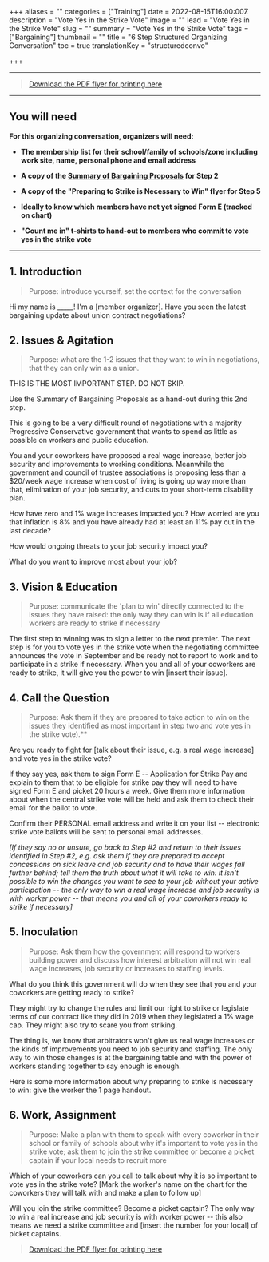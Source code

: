 +++
aliases = ""
categories = ["Training"]
date = 2022-08-15T16:00:00Z
description = "Vote Yes in the Strike Vote"
image = ""
lead = "Vote Yes in the Strike Vote"
slug = ""
summary = "Vote Yes in the Strike Vote"
tags = ["Bargaining"]
thumbnail = ""
title = "6 Step Structured Organizing Conversation"
toc = true
translationKey = "structuredconvo"

+++

--- 
> [Download the PDF flyer for printing here](/img/OSBCU_6_Step_Structured_Organizing_Conversation_Vote_Yes_in_Strike_Vote_2022_08_15.docx)

---

## You will need

**For this organizing conversation, organizers will need:**

-   **The membership list for their school/family of schools/zone
    including work site, name, personal phone and email address**

-   **A copy of the [Summary of Bargaining Proposals](https://osbcu.ca/materials/barg-prop-central/) for Step 2**

-   **A copy of the "Preparing to Strike is Necessary to Win" flyer for
    Step 5**

-   **Ideally to know which members have not yet signed Form E (tracked
    on chart)**

-   **"Count me in" t-shirts to hand-out to members who commit to vote
    yes in the strike vote**

---

## 1. Introduction

> Purpose: introduce yourself, set the context for the conversation

Hi my name is \_\_\_\_\_! I'm a \[member organizer\]. Have you seen the
latest bargaining update about union contract negotiations?

## 2. Issues & Agitation

> Purpose: what are the 1-2 issues that they want to win in negotiations, that they can only win as a union.

THIS IS THE MOST IMPORTANT STEP. DO NOT SKIP. 

Use the Summary of Bargaining
Proposals as a hand-out during this 2nd step.

This is going to be a very difficult round of negotiations with a
majority Progressive Conservative government that wants to spend as
little as possible on workers and public education.

You and your coworkers have proposed a real wage increase, better job
security and improvements to working conditions. Meanwhile the
government and council of trustee associations is proposing less than a
\$20/week wage increase when cost of living is going up way more than
that, elimination of your job security, and cuts to your short-term
disability plan.

How have zero and 1% wage increases impacted you? How worried are you
that inflation is 8% and you have already had at least an 11% pay cut in
the last decade?

How would ongoing threats to your job security impact you?

What do you want to improve most about your job?

## 3. Vision & Education

> Purpose: communicate the 'plan to win'
directly connected to the issues they have raised: the only way they can
win is if all education workers are ready to strike if necessary

The first step to winning was to sign a letter to the next premier. The
next step is for you to vote yes in the strike vote when the negotiating
committee announces the vote in September and be ready not to report to
work and to participate in a strike if necessary. When you and all of
your coworkers are ready to strike, it will give you the power to win
\[insert their issue\].

## 4. Call the Question

> Purpose: Ask them if they are prepared to take
action to win on the issues they identified as most important in step
two and vote yes in the strike vote).**

Are you ready to fight for \[talk about their issue, e.g. a real wage
increase\] and vote yes in the strike vote?

If they say yes, ask them to sign Form E -- Application for Strike Pay
and explain to them that to be eligible for strike pay they will need to
have signed Form E and picket 20 hours a week. Give them more
information about when the central strike vote will be held and ask them
to check their email for the ballot to vote.

Confirm their PERSONAL email address and write it on your list --
electronic strike vote ballots will be sent to personal email addresses.

*\[If they say no or unsure, go back to Step #2 and return to their
issues identified in Step #2, e.g. ask them if they are prepared to
accept concessions on sick leave and job security and to have their
wages fall further behind; tell them the truth about what it will take
to win: it isn't possible to win the changes you want to see to your job
without your active participation -- the only way to win a real wage
increase and job security is with worker power -- that means you and all
of your coworkers ready to strike if necessary\]*

## 5. Inoculation

> Purpose: Ask them how the government will respond to
workers building power and discuss how interest arbitration will not win
real wage increases, job security or increases to staffing levels.

What do you think this government will do when they see that you and
your coworkers are getting ready to strike?

They might try to change the rules and limit our right to strike or
legislate terms of our contract like they did in 2019 when they
legislated a 1% wage cap. They might also try to scare you from
striking.

The thing is, we know that arbitrators won't give us real wage increases
or the kinds of improvements you need to job security and staffing. The
only way to win those changes is at the bargaining table and with the
power of workers standing together to say enough is enough.

Here is some more information about why preparing to strike is necessary
to win: give the worker the 1 page handout.

## 6. Work, Assignment

> Purpose: Make a plan with them to speak with
every coworker in their school or family of schools about why it's
important to vote yes in the strike vote; ask them to join the strike
committee or become a picket captain if your local needs to recruit
more

Which of your coworkers can you call to talk about why it is so
important to vote yes in the strike vote? \[Mark the worker's name on
the chart for the coworkers they will talk with and make a plan to
follow up\]

Will you join the strike committee? Become a picket captain? The only
way to win a real increase and job security is with worker power -- this
also means we need a strike committee and \[insert the number for your
local\] of picket captains.


> [Download the PDF flyer for printing here](/img/OSBCU_6_Step_Structured_Organizing_Conversation_Vote_Yes_in_Strike_Vote_2022_08_15.docx)
